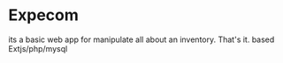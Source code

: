 # Expecom
its a basic web app for manipulate all about an inventory. That's it.
based Extjs/php/mysql
